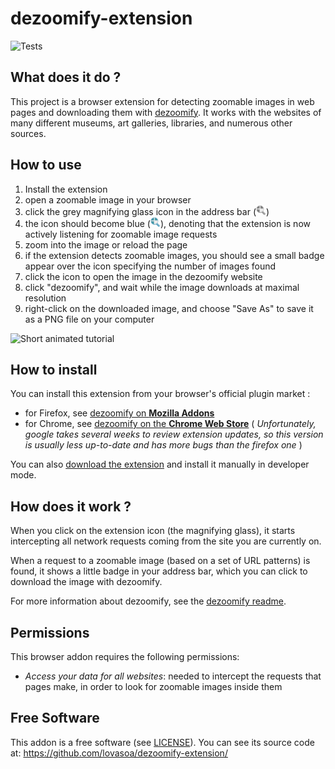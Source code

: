 # dezoomify-extension

![Tests](https://github.com/lovasoa/dezoomify-extension/workflows/Tests/badge.svg)

## What does it do ?
This project is a browser extension for detecting zoomable images in web pages and downloading them with [dezoomify](https://github.com/lovasoa/dezoomify). It works with the websites of many different museums, art galleries, libraries, and numerous other sources. 

## How to use
1. Install the extension
2. open a zoomable image in your browser
3. click the grey magnifying glass icon in the address bar (<img src="./icons/grey/icon-24.png" width=16 height=16/>)
4. the icon should become blue (<img src="./icons/color/icon-24.png" width=16 height=16/>), denoting that the extension is now actively listening for zoomable image requests
5. zoom into the image or reload the page
6. if the extension detects zoomable images, you should see a small badge appear over the icon specifying the number of images found
7. click the icon to open the image in the dezoomify website
8. click "dezoomify", and wait while the image downloads at maximal resolution
9. right-click on the downloaded image, and choose "Save As" to save it as a PNG file on your computer

![Short animated tutorial](https://user-images.githubusercontent.com/552629/76173337-e7ce3780-619e-11ea-9171-ed47a74cafbe.gif)

## How to install
You can install this extension from your browser's official plugin market :
 - for Firefox, see [dezoomify on **Mozilla Addons**](https://addons.mozilla.org/en-US/firefox/addon/dezoomify/)
 - for Chrome, see [dezoomify on the **Chrome Web Store**](https://chrome.google.com/webstore/detail/dezoomify/iapjjopjejpelnfdonefbffahmcndfbm) ( *Unfortunately, google takes several weeks to review extension updates, so this version is usually less up-to-date and has more bugs than the firefox one* )

You can also [download the extension](https://github.com/lovasoa/dezoomify-extension/releases) and install it manually in developer mode.

## How does it work ?

When you click on the extension icon (the magnifying glass), it starts intercepting
all network requests coming from the site you are currently on.

When a request to a zoomable image (based on a set of URL patterns) is found,
it shows a little badge in your address bar, which you can click 
to download the image with dezoomify.

For more information about dezoomify, see the [dezoomify readme](https://github.com/lovasoa/dezoomify#dezoomify).

## Permissions

This browser addon requires the following permissions:

 - *Access your data for all websites*:
    needed to intercept the requests that pages make, in order to look for zoomable images inside them

## Free Software
This addon is a free software (see [LICENSE](./LICENSE)).
You can see its source code at: https://github.com/lovasoa/dezoomify-extension/
